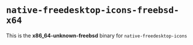# `native-freedesktop-icons-freebsd-x64`

This is the **x86_64-unknown-freebsd** binary for `native-freedesktop-icons`
